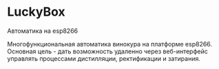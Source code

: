 # LuckyBox
Автоматика на esp8266

Многофункциональная автоматика винокура на платформе esp8266. Основная цель - дать возможность удаленно через веб-интерфейс управлять процессами дистилляции, ректификации и затирания. 
